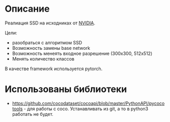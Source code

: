 # Описание

Реалиация SSD на исходниках от [NVIDIA](https://github.com/NVIDIA/DeepLearningExamples/tree/master/PyTorch/Detection/SSD).

Цели:
- разобраться с алгоритмом SSD
- Возможность замены base network
- Возможность менеять входное разрешение (300x300, 512x512)
- Менять количество классов

В качестве framework используется pytorch.

# Использованы библиотеки

- https://github.com/cocodataset/cocoapi/blob/master/PythonAPI/pycocotools - для работы с coco. Устанавливать из git, а то в python3 работать не будет.